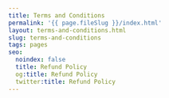 ```yaml
---
title: Terms and Conditions
permalink: '{{ page.fileSlug }}/index.html'
layout: terms-and-conditions.html
slug: terms-and-conditions
tags: pages
seo:
  noindex: false
  title: Refund Policy
  og:title: Refund Policy
  twitter:title: Refund Policy
---
```



